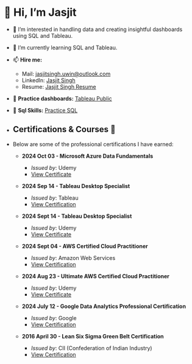    # 👋 Hi, I’m Jasjit

- 👀 I’m interested in handling data and creating insightful dashboards using SQL and Tableau.
- 🌱 I’m currently learning SQL and Tableau.

- 📫 **Hire me:** 
  - Mail: jasjitsingh.uwin@outlook.com
  - LinkedIn: [Jasjit Singh](https://www.linkedin.com/in/jasjitajimal/)
  - Resume: [Jasjit Singh Resume](https://1drv.ms/b/s!Aj5QaL7MqxL68lgsb8G8z1zczVy4?e=chk3qd)
- 🔗 **Practice dashboards:** [Tableau Public](https://public.tableau.com/app/profile/jasjitajimal/vizzes)
- 🔗 **Sql Skills:** [Practice SQL](https://github.com/jasjitajimal/practice_sql)

- ## Certifications & Courses 📜
- Below are some of the professional certifications I have earned:

  -  **2024 Oct 03 - Microsoft Azure Data Fundamentals**
     -  *Issued by*: Udemy
     -  [View Certificate](https://1drv.ms/b/s!Aj5QaL7MqxL6gZ8gjhZtsfVrYIzU9w?e=qYQJ7F)

   - **2024 Sep 14 - Tableau Desktop Specialist**
     - *Issued by*: Tableau  
     - [View Certification](https://1drv.ms/b/s!Aj5QaL7MqxL6gZ4aDVqDpJLCN2Gj-g?e=okqhWg)

   - **2024 Sept 14 - Tableau Desktop Specialist**
     - *Issued by*: Udemy 
     - [View Certificate](https://1drv.ms/b/s!Aj5QaL7MqxL6gZ4E76hhSHM5sK8ztg?e=jSCchU)

   - **2024 Sept 04 - AWS Certified Cloud Practitioner**
     - *Issued by*: Amazon Web Services  
     - [View Certification](https://cp.certmetrics.com/amazon/en/public/verify/credential/8b4fb516c2c74b0bafbe09f644a95dbf)

   - **2024 Aug 23 - Ultimate AWS Certified Cloud Practitioner**
     - *Issued by*: Udemy  
     - [View Certificate](https://1drv.ms/b/s!Aj5QaL7MqxL6gZwaNrRoGzzXjvez8A?e=7d1Ta1)

   - **2024 July 12 - Google Data Analytics Professional Certification**
      - *Issued by*: Google  
      - [View Certification](https://www.coursera.org/account/accomplishments/specialization/S9EMWZ75VZUA)

   - **2016 April 30 - Lean Six Sigma Green Belt Certification**
     - *Issued by*: CII (Confederation of Indian Industry) 
     - [View Certification](https://1drv.ms/b/s!Aj5QaL7MqxL6gZgjU8g_MpGLZAog8Q?e=XcZ2Qj)

     
